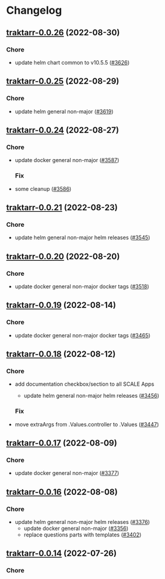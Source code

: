 # Changelog



## [traktarr-0.0.26](https://github.com/truecharts/charts/compare/traktarr-0.0.25...traktarr-0.0.26) (2022-08-30)

### Chore

- update helm chart common to v10.5.5 ([#3626](https://github.com/truecharts/charts/issues/3626))




## [traktarr-0.0.25](https://github.com/truecharts/charts/compare/traktarr-0.0.24...traktarr-0.0.25) (2022-08-29)

### Chore

- update helm general non-major ([#3619](https://github.com/truecharts/charts/issues/3619))




## [traktarr-0.0.24](https://github.com/truecharts/charts/compare/traktarr-0.0.21...traktarr-0.0.24) (2022-08-27)

### Chore

- update docker general non-major ([#3587](https://github.com/truecharts/charts/issues/3587))

  ### Fix

- some cleanup ([#3586](https://github.com/truecharts/charts/issues/3586))




## [traktarr-0.0.21](https://github.com/truecharts/charts/compare/traktarr-0.0.20...traktarr-0.0.21) (2022-08-23)

### Chore

- update helm general non-major helm releases ([#3545](https://github.com/truecharts/charts/issues/3545))




## [traktarr-0.0.20](https://github.com/truecharts/charts/compare/traktarr-0.0.19...traktarr-0.0.20) (2022-08-20)

### Chore

- update docker general non-major docker tags ([#3518](https://github.com/truecharts/charts/issues/3518))




## [traktarr-0.0.19](https://github.com/truecharts/charts/compare/traktarr-0.0.18...traktarr-0.0.19) (2022-08-14)

### Chore

- update docker general non-major docker tags ([#3465](https://github.com/truecharts/charts/issues/3465))




## [traktarr-0.0.18](https://github.com/truecharts/charts/compare/traktarr-0.0.17...traktarr-0.0.18) (2022-08-12)

### Chore

- add documentation checkbox/section to all SCALE Apps
  - update helm general non-major helm releases ([#3456](https://github.com/truecharts/charts/issues/3456))

  ### Fix

- move extraArgs from .Values.controller to .Values ([#3447](https://github.com/truecharts/charts/issues/3447))




## [traktarr-0.0.17](https://github.com/truecharts/charts/compare/traktarr-0.0.16...traktarr-0.0.17) (2022-08-09)

### Chore

- update docker general non-major ([#3377](https://github.com/truecharts/charts/issues/3377))




## [traktarr-0.0.16](https://github.com/truecharts/charts/compare/traktarr-0.0.14...traktarr-0.0.16) (2022-08-08)

### Chore

- update helm general non-major helm releases ([#3376](https://github.com/truecharts/charts/issues/3376))
  - update docker general non-major ([#3356](https://github.com/truecharts/charts/issues/3356))
  - replace questions parts with templates ([#3402](https://github.com/truecharts/charts/issues/3402))




## [traktarr-0.0.14](https://github.com/truecharts/apps/compare/traktarr-0.0.13...traktarr-0.0.14) (2022-07-26)

### Chore
